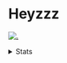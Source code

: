 # Heyzzz  

[![.](https://skillicons.dev/icons?i=js,java)](https://skillicons.dev)  

<details>
<summary>Stats</summary
<!--START_SECTION:waka-->

```txt
JavaScript   7 hrs 40 mins   █████████████░░░░░░░░░░░░   52.38 %
CSS          3 hrs 4 mins    █████▒░░░░░░░░░░░░░░░░░░░   20.95 %
TypeScript   2 hrs 44 mins   ████▓░░░░░░░░░░░░░░░░░░░░   18.69 %
Java         44 mins         █▒░░░░░░░░░░░░░░░░░░░░░░░   05.01 %
JSON         21 mins         ▓░░░░░░░░░░░░░░░░░░░░░░░░   02.49 %
```

<!--END_SECTION:waka-->
</details>
